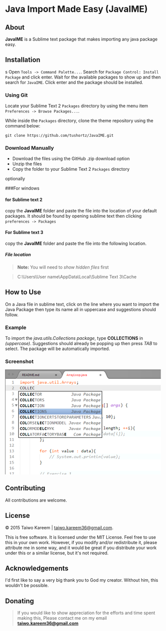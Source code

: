 

# Java Import Made Easy (JavaIME)

## About
**JavaIME** is a Sublime text package that makes importing any java package easy.

## Installation
s
Open `Tools -> Command Palette...`. Search for `Package Control: Install Package` and click enter. Wait for
the available packages to show up and then search for `JavaIME`. Click enter and the package should
be installed.

### Using Git

Locate your Sublime Text 2 `Packages` directory by using the menu item `Preferences -> Browse Packages...`.

While inside the `Packages` directory, clone the theme repository using the command below:

    git clone https://github.com/tushortz/JavaIME.git

### Download Manually

* Download the files using the GitHub .zip download option
* Unzip the files
* Copy the folder to your Sublime Text 2 `Packages` directory


optionally

###For windows
#### for Sublime text 2
copy the **JavaIME** folder and paste the file into the location of your default packages. It should be found by opening sublime text then clicking `preferences -> Packages`


#### For Sublime text 3
copy the **JavaIME** folder and paste the file into the following location.

##### File location

> **Note:** You will need to *show hidden files* first

> C:\Users\User name\AppData\Local\Sublime Text 3\Cache

## How to Use

On a Java file in sublime text, click on the line where you want to import the Java Package then type its name all in uppercase and suggestions should follow.

### Example
To import the *java.utils.Collections package*, type **COLLECTIONS** in *(uppercase)*. Suggestions should already be popping up then press *TAB* to select. The package will be automatically imported.

### Screenshot
![Java Import Made Easy {JavaIME}](./preview.png)

## Contributing

All contributions are welcome. 

## License
© 2015 Taiwo Kareem | taiwo.kareem36@gmail.com.

This is free software. It is licensed under the MIT License. Feel free to use this in your own work. However, if you modify and/or redistribute it, please attribute me in some way, and it would be great if you distribute your work under this or a similar license, but it's not required.

## Acknowledgements
I'd first like to say a very big thank you to God my creator. Without him, this wouldn't be possible.

## Donating
> If you would like to show appreciation for the efforts and time spent making this, Please contact me on my email **taiwo.kareem36@gmail.com**







